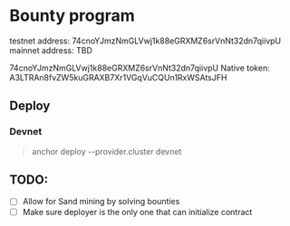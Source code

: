 # Bounty program

testnet address: 74cnoYJmzNmGLVwj1k88eGRXMZ6srVnNt32dn7qiivpU
mainnet address: TBD

74cnoYJmzNmGLVwj1k88eGRXMZ6srVnNt32dn7qiivpU
Native token: A3LTRAn8fvZW5kuGRAXB7Xr1VGqVuCQUn1RxWSAtsJFH

## Deploy

### Devnet

> anchor deploy --provider.cluster devnet

## TODO:

- [ ] Allow for Sand mining by solving bounties
- [ ] Make sure deployer is the only one that can initialize contract
